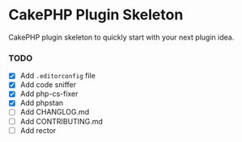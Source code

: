 # CakePHP Plugin Skeleton
CakePHP plugin skeleton to quickly start with your next plugin idea.

### TODO

- [x] Add `.editorconfig` file
- [x] Add code sniffer
- [x] Add php-cs-fixer
- [x] Add phpstan
- [ ] Add CHANGLOG.md
- [ ] Add CONTRIBUTING.md
- [ ] Add rector

